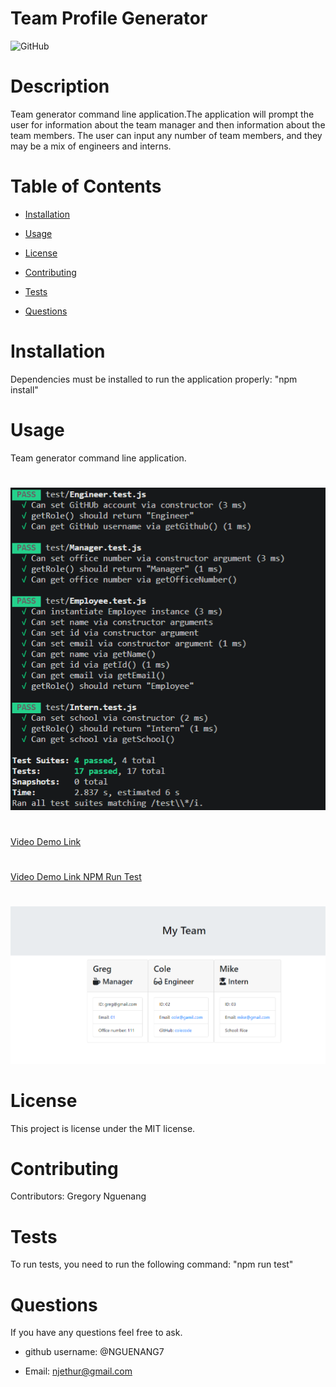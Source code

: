 # Team Profile Generator


![GitHub](https://img.shields.io/github/license/nguenang7/team-profile-generator?logo=MIT&style=plastic)

# Description

Team generator command line application.The application will prompt the user for information about the team manager 
and then information about the team members. The user can input any number of team members, and they may be a mix of engineers and interns. 

# Table of Contents

* [Installation](#installation)

* [Usage](#usage)

* [License](#license)

* [Contributing](#contributing)

* [Tests](#tests)

* [Questions](#questions)

# Installation

Dependencies must be installed to run the application properly: "npm install"

# Usage

Team generator command line application.

#

![Demo](npmruntest.png)

#
[Video Demo Link](https://drive.google.com/file/d/1P2MT2J2JAquz0VcN-iannpQyfKtuQBcF/view?usp=sharing)

#

[Video Demo Link NPM Run Test](https://drive.google.com/file/d/1v4cCRTGio5vwu6afqIWiG4UKWQvHGJfp/view?usp=sharing)

#

![Demo](team.png)


# License

This project is license under the MIT license.

# Contributing

​Contributors: Gregory Nguenang

# Tests

To run tests, you need to run the following command: "npm run test"

# Questions

If you have any questions feel free to ask. 

* github username: @NGUENANG7

* Email: njethur@gmail.com
